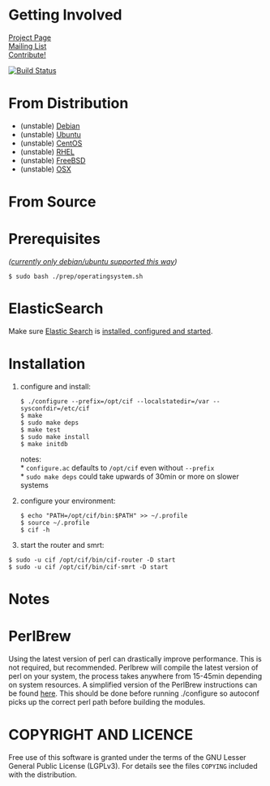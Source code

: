 Getting Involved
===
[Project Page](http://csirtgadgets.org/cif/v2)  
[Mailing List](https://groups.google.com/forum/#!forum/ci-framework)  
[Contribute!](http://csirtgadgets.org/contribute)  

[![Build Status](https://travis-ci.org/csirtgadgets/massive-octo-spice.png?branch=master)](https://travis-ci.org/csirtgadgets/massive-octo-spice)

From Distribution
===
* (unstable) [Debian](http://csirtgadgets.org/contribute)
* (unstable) [Ubuntu](http://csirtgadgets.org/contribute)
* (unstable) [CentOS](http://csirtgadgets.org/contribute)
* (unstable) [RHEL](http://csirtgadgets.org/contribute)
* (unstable) [FreeBSD](http://csirtgadgets.org/contribute)
* (unstable) [OSX](http://csirtgadgets.org/contribute)

From Source
===
Prerequisites
====
_([currently only debian/ubuntu supported this way](http://csirtgadgets.org/contribute))_
```
$ sudo bash ./prep/operatingsystem.sh
```

ElasticSearch
====
Make sure [Elastic Search](http://www.elasticsearch.org/overview/elasticsearch/) is [installed, configured and started](http://www.elasticsearch.org/guide/en/elasticsearch/reference/current/setup.html).

Installation
==
1. configure and install:

    ```
    $ ./configure --prefix=/opt/cif --localstatedir=/var --sysconfdir=/etc/cif
    $ make
    $ sudo make deps
    $ make test
    $ sudo make install
    $ make initdb
    ```
    notes:  
        * ``configure.ac`` defaults to ``/opt/cif`` even without ``--prefix``  
        * ``sudo make deps`` could take upwards of 30min or more on slower systems

1. configure your environment:

    ```
    $ echo "PATH=/opt/cif/bin:$PATH" >> ~/.profile
    $ source ~/.profile
    $ cif -h
    ```
1. start the router and smrt:

  ```
  $ sudo -u cif /opt/cif/bin/cif-router -D start
  $ sudo -u cif /opt/cif/bin/cif-smrt -D start
  ```

Notes
==
PerlBrew
====
Using the latest version of perl can drastically improve performance. This is not required, but recommended. Perlbrew will compile the latest version of perl on your system, the process takes anywhere from 15-45min depending on system resources. A simplified version of the PerlBrew instructions can be found [here](https://github.com/csirtgadgets/massive-octo-spice/wiki/PerlBrew). This should be done before running ./configure so autoconf picks up the correct perl path before building the modules.

COPYRIGHT AND LICENCE
==

Free use of this software is granted under the terms of the GNU Lesser General
Public License (LGPLv3). For details see the files `COPYING` included with the
distribution.
